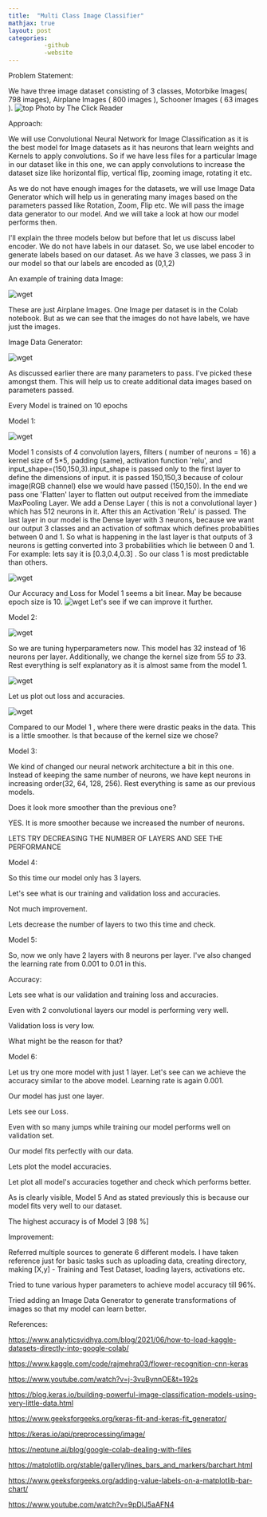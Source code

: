 ```yaml
---
title:  "Multi Class Image Classifier"
mathjax: true
layout: post
categories: 
          -github
          -website
---
```

Problem Statement:

We have three image dataset consisting of 3 classes, Motorbike Images( 798 images), Airplane Images ( 800 images ), Schooner Images ( 63 images ). 
![top](https://user-images.githubusercontent.com/108027722/207745815-895f3d82-4f35-4bec-afea-f4e2b016183c.png)
						Photo by The Click Reader

Approach:

We will use Convolutional Neural Network for Image Classification as it is the best model for Image datasets as it has neurons that learn weights and Kernels to apply convolutions. So if we have less files for a particular Image in our dataset like in this one, we can apply convolutions to increase the dataset size like horizontal flip, vertical flip, zooming image, rotating it etc.


As we do not have enough images for the datasets, we will use Image Data Generator which will help us in generating many images based on the parameters passed like Rotation, Zoom, Flip etc. We will pass the image data generator to our model. And we will take a look at how our model performs then.


I'll explain the three models below but before that let us discuss label encoder. We do not have labels in our dataset. So, we use label encoder to generate labels based on our dataset. As we have 3 classes, we pass 3 in our model so that our labels are encoded as (0,1,2)


An example of training data Image:

![wget](https://github.com/deejachhabra/deejachhabra.github.io/raw/master/_posts/1.png)

These are just Airplane Images. One Image per dataset is in the Colab notebook. But as we can see that the images do not have labels, we have just the images.


Image Data Generator: 

![wget](https://github.com/deejachhabra/deejachhabra.github.io/raw/master/_posts/2.png)

As discussed earlier there are many parameters to pass. I've picked these amongst them. This will help us to create additional data images based on parameters passed.


Every Model is trained on 10 epochs


Model 1:

![wget](https://github.com/deejachhabra/deejachhabra.github.io/raw/master/_posts/3.png)

Model 1 consists of 4 convolution layers, filters ( number of neurons = 16) a kernel size of 5*5, padding (same), activation function 'relu', and input_shape=(150,150,3).input_shape is passed only to the first layer to define the dimensions of input.  it is passed 150,150,3 because of colour image(RGB channel) else we would have passed (150,150). In the end we pass one 'Flatten' layer to flatten out output received from the immediate MaxPooling Layer. We add a Dense Layer ( this is not a convolutional layer ) which has 512 neurons in it. After this an Activation 'Relu' is passed. The last layer in our model is the Dense layer with 3 neurons, because we want our output 3 classes and an activation of softmax which defines probablities between 0 and 1. So what is happening in the last layer is that outputs of 3  neurons is getting converted into 3 probabilities which lie between 0 and 1. For example: lets say it is [0.3,0.4,0.3] . So our class 1 is most predictable than others.

![wget](https://github.com/deejachhabra/deejachhabra.github.io/raw/master/_posts/4.png)

Our Accuracy and Loss for Model 1 seems a bit linear. May be because epoch size is 10.
![wget](https://github.com/deejachhabra/deejachhabra.github.io/raw/master/_posts/5.png)
Let's see if we can improve it further.

Model 2:

![wget](https://github.com/deejachhabra/deejachhabra.github.io/raw/master/_posts/6.png)

So we are tuning hyperparameters now. This model has 32 instead of 16 neurons per layer. Additionally, we change the kernel size from 5*5 to 3*3. Rest everything is self explanatory as it is almost same from the model 1.

![wget](https://github.com/deejachhabra/deejachhabra.github.io/raw/master/_posts/7.png)

Let us plot out loss and accuracies.

![wget](https://github.com/deejachhabra/deejachhabra.github.io/raw/master/_posts/8.png)

Compared to our Model 1 , where there were drastic peaks in the data. This is a little smoother. Is that because of the kernel size we chose? 








Model 3:






We kind of changed our neural network architecture a bit in this one. Instead of keeping the same number of neurons, we have kept neurons in increasing order(32, 64, 128, 256). Rest everything is same as our previous models.




Does it look more smoother than the previous one?

YES. It is more smoother because we increased the number of neurons.








LETS TRY DECREASING THE NUMBER OF LAYERS AND SEE THE PERFORMANCE

Model 4:



So this time our model only has 3 layers. 




Let's see what is our training and validation loss and accuracies.




Not much improvement.

Lets decrease the number of layers to two this time and check.








Model 5:


So, now we only have 2 layers with 8 neurons per layer.  I've also changed the learning rate from 0.001 to 0.01 in this.


Accuracy:


Lets see what is our validation and training loss and accuracies.





Even with 2 convolutional layers our model is performing very well. 

Validation loss is very low. 

What might be the reason for that?







Model 6:

Let us try one more model with just 1 layer. Let's see can we achieve the accuracy similar to the above model. Learning rate is again 0.001.


Our model has just one layer. 



Lets see our Loss.



Even with so many jumps while training our model performs well on validation set.











Our model fits perfectly with our data. 

Lets plot the model accuracies.



Let plot all model's accuracies together and check which performs better.




As is clearly visible, Model 5  And as stated previously this is because our model fits very well to our dataset. 

The highest accuracy is of Model 3 [98 %]


Improvement:

Referred multiple sources to generate 6 different models. I have taken reference just for basic tasks such as uploading data, creating directory, making [X,y] - Training and Test Dataset, loading layers, activations etc.

Tried to tune various hyper parameters to achieve model accuracy till 96%. 

Tried adding an Image Data Generator to generate transformations of images so that my model can learn better.


References:


https://www.analyticsvidhya.com/blog/2021/06/how-to-load-kaggle-datasets-directly-into-google-colab/    


https://www.kaggle.com/code/rajmehra03/flower-recognition-cnn-keras


https://www.youtube.com/watch?v=j-3vuBynnOE&t=192s   

https://blog.keras.io/building-powerful-image-classification-models-using-very-little-data.html  


https://www.geeksforgeeks.org/keras-fit-and-keras-fit_generator/   


https://keras.io/api/preprocessing/image/          


https://neptune.ai/blog/google-colab-dealing-with-files   


https://matplotlib.org/stable/gallery/lines_bars_and_markers/barchart.html  


https://www.geeksforgeeks.org/adding-value-labels-on-a-matplotlib-bar-chart/          


https://www.youtube.com/watch?v=9pDlJ5aAFN4         
